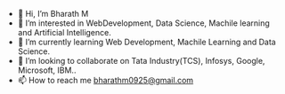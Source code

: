 - 👋 Hi, I’m Bharath M
- 👀 I’m interested in WebDevelopment, Data Science, Machile learning and Artificial Intelligence.
- 🌱 I’m currently learning Web Development, Machile Learning and Data Science.
- 💞️ I’m looking to collaborate on Tata Industry(TCS), Infosys, Google, Microsoft, IBM..
- 📫 How to reach me bharathm0925@gmail.com

<!---
Bharat0925/Bharat0925 is a ✨ special ✨ repository because its `README.md` (this file) appears on your GitHub profile.
You can click the Preview link to take a look at your changes.
--->
